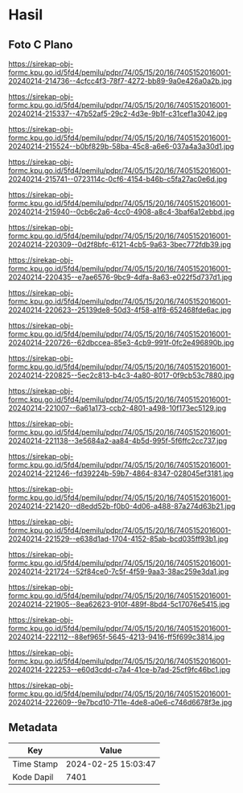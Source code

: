 # Hasil

## Foto C Plano

https://sirekap-obj-formc.kpu.go.id/5fd4/pemilu/pdpr/74/05/15/20/16/7405152016001-20240214-214736--4cfcc4f3-78f7-4272-bb89-9a0e426a0a2b.jpg

https://sirekap-obj-formc.kpu.go.id/5fd4/pemilu/pdpr/74/05/15/20/16/7405152016001-20240214-215337--47b52af5-29c2-4d3e-9b1f-c31cef1a3042.jpg

https://sirekap-obj-formc.kpu.go.id/5fd4/pemilu/pdpr/74/05/15/20/16/7405152016001-20240214-215524--b0bf829b-58ba-45c8-a6e6-037a4a3a30d1.jpg

https://sirekap-obj-formc.kpu.go.id/5fd4/pemilu/pdpr/74/05/15/20/16/7405152016001-20240214-215741--0723114c-0cf6-4154-b46b-c5fa27ac0e6d.jpg

https://sirekap-obj-formc.kpu.go.id/5fd4/pemilu/pdpr/74/05/15/20/16/7405152016001-20240214-215940--0cb6c2a6-4cc0-4908-a8c4-3baf6a12ebbd.jpg

https://sirekap-obj-formc.kpu.go.id/5fd4/pemilu/pdpr/74/05/15/20/16/7405152016001-20240214-220309--0d2f8bfc-6121-4cb5-9a63-3bec772fdb39.jpg

https://sirekap-obj-formc.kpu.go.id/5fd4/pemilu/pdpr/74/05/15/20/16/7405152016001-20240214-220435--e7ae6576-9bc9-4dfa-8a63-e022f5d737d1.jpg

https://sirekap-obj-formc.kpu.go.id/5fd4/pemilu/pdpr/74/05/15/20/16/7405152016001-20240214-220623--25139de8-50d3-4f58-a1f8-652468fde6ac.jpg

https://sirekap-obj-formc.kpu.go.id/5fd4/pemilu/pdpr/74/05/15/20/16/7405152016001-20240214-220726--62dbccea-85e3-4cb9-991f-0fc2e496890b.jpg

https://sirekap-obj-formc.kpu.go.id/5fd4/pemilu/pdpr/74/05/15/20/16/7405152016001-20240214-220825--5ec2c813-b4c3-4a80-8017-0f9cb53c7880.jpg

https://sirekap-obj-formc.kpu.go.id/5fd4/pemilu/pdpr/74/05/15/20/16/7405152016001-20240214-221007--6a61a173-ccb2-4801-a498-10f173ec5129.jpg

https://sirekap-obj-formc.kpu.go.id/5fd4/pemilu/pdpr/74/05/15/20/16/7405152016001-20240214-221138--3e5684a2-aa84-4b5d-995f-5f6ffc2cc737.jpg

https://sirekap-obj-formc.kpu.go.id/5fd4/pemilu/pdpr/74/05/15/20/16/7405152016001-20240214-221246--fd39224b-59b7-4864-8347-028045ef3181.jpg

https://sirekap-obj-formc.kpu.go.id/5fd4/pemilu/pdpr/74/05/15/20/16/7405152016001-20240214-221420--d8edd52b-f0b0-4d06-a488-87a274d63b21.jpg

https://sirekap-obj-formc.kpu.go.id/5fd4/pemilu/pdpr/74/05/15/20/16/7405152016001-20240214-221529--e638d1ad-1704-4152-85ab-bcd035ff93b1.jpg

https://sirekap-obj-formc.kpu.go.id/5fd4/pemilu/pdpr/74/05/15/20/16/7405152016001-20240214-221724--52f84ce0-7c5f-4f59-9aa3-38ac259e3da1.jpg

https://sirekap-obj-formc.kpu.go.id/5fd4/pemilu/pdpr/74/05/15/20/16/7405152016001-20240214-221905--8ea62623-910f-489f-8bd4-5c17076e5415.jpg

https://sirekap-obj-formc.kpu.go.id/5fd4/pemilu/pdpr/74/05/15/20/16/7405152016001-20240214-222112--88ef965f-5645-4213-9416-ff5f699c3814.jpg

https://sirekap-obj-formc.kpu.go.id/5fd4/pemilu/pdpr/74/05/15/20/16/7405152016001-20240214-222253--e60d3cdd-c7a4-41ce-b7ad-25cf9fc46bc1.jpg

https://sirekap-obj-formc.kpu.go.id/5fd4/pemilu/pdpr/74/05/15/20/16/7405152016001-20240214-222609--9e7bcd10-711e-4de8-a0e6-c746d6678f3e.jpg


## Metadata

| Key        | Value               |
| ---------- | ------------------- |
| Time Stamp | 2024-02-25 15:03:47 |
| Kode Dapil | 7401                |



